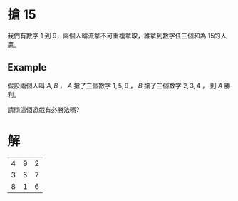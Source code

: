

# 搶 $15$
我們有數字 $1$ 到 $9$，兩個人輪流拿不可重複拿取，誰拿到數字任三個和為 $15$的人贏。

## Example
假設兩個人叫 $A,B$ ， $A$ 搶了三個數字 $1, 5, 9$ ， $B$ 搶了三個數字 $2, 3, 4$ ，
則 $A$ 勝利。

請問這個遊戲有必勝法嗎?



# 解

|  |  |  |
| :-----: | :----: | :----: |
| 4 | 9 | 2 |
| 3 | 5 | 7 |
| 8 | 1 | 6 |





